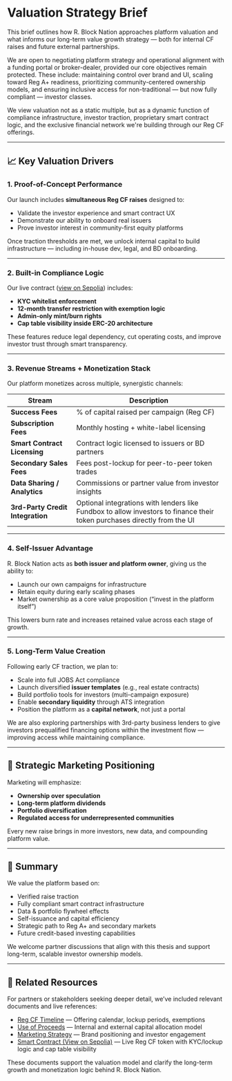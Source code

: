 # Valuation Strategy Brief

This brief outlines how R. Block Nation approaches platform valuation and what informs our long-term value growth strategy — both for internal CF raises and future external partnerships.

We are open to negotiating platform strategy and operational alignment with a funding portal or broker-dealer, provided our core objectives remain protected. These include: maintaining control over brand and UI, scaling toward Reg A+ readiness, prioritizing community-centered ownership models, and ensuring inclusive access for non-traditional — but now fully compliant — investor classes.

We view valuation not as a static multiple, but as a dynamic function of compliance infrastructure, investor traction, proprietary smart contract logic, and the exclusive financial network we're building through our Reg CF offerings.

---

## 📈 Key Valuation Drivers

### 1. Proof-of-Concept Performance

Our launch includes **simultaneous Reg CF raises** designed to:

- Validate the investor experience and smart contract UX
- Demonstrate our ability to onboard real issuers
- Prove investor interest in community-first equity platforms

Once traction thresholds are met, we unlock internal capital to build infrastructure — including in-house dev, legal, and BD onboarding.

---

### 2. Built-in Compliance Logic

Our live contract ([view on Sepolia](https://sepolia.etherscan.io/address/0x769780C2BA4492Ac4B0C3C38fbD0B2CB4bb9Ba5f#code)) includes:

- **KYC whitelist enforcement**
- **12-month transfer restriction with exemption logic**
- **Admin-only mint/burn rights**
- **Cap table visibility inside ERC-20 architecture**

These features reduce legal dependency, cut operating costs, and improve investor trust through smart transparency.

---

### 3. Revenue Streams + Monetization Stack

Our platform monetizes across multiple, synergistic channels:

| Stream                        | Description                                       |
|------------------------------|---------------------------------------------------|
| **Success Fees**             | % of capital raised per campaign (Reg CF)         |
| **Subscription Fees**        | Monthly hosting + white-label licensing           |
| **Smart Contract Licensing** | Contract logic licensed to issuers or BD partners |
| **Secondary Sales Fees**     | Fees post-lockup for peer-to-peer token trades    |
| **Data Sharing / Analytics** | Commissions or partner value from investor insights |
| **3rd-Party Credit Integration** | Optional integrations with lenders like Fundbox to allow investors to finance their token purchases directly from the UI |

---

### 4. Self-Issuer Advantage

R. Block Nation acts as **both issuer and platform owner**, giving us the ability to:

- Launch our own campaigns for infrastructure
- Retain equity during early scaling phases
- Market ownership as a core value proposition (“invest in the platform itself”)

This lowers burn rate and increases retained value across each stage of growth.

---

### 5. Long-Term Value Creation

Following early CF traction, we plan to:

- Scale into full JOBS Act compliance
- Launch diversified **issuer templates** (e.g., real estate contracts)
- Build portfolio tools for investors (multi-campaign exposure)
- Enable **secondary liquidity** through ATS integration
- Position the platform as a **capital network**, not just a portal

We are also exploring partnerships with 3rd-party business lenders to give investors prequalified financing options within the investment flow — improving access while maintaining compliance.

---

## 📢 Strategic Marketing Positioning

Marketing will emphasize:

- **Ownership over speculation**
- **Long-term platform dividends**
- **Portfolio diversification**
- **Regulated access for underrepresented communities**

Every new raise brings in more investors, new data, and compounding platform value.

---

## 📌 Summary

We value the platform based on:

- Verified raise traction
- Fully compliant smart contract infrastructure
- Data & portfolio flywheel effects
- Self-issuance and capital efficiency
- Strategic path to Reg A+ and secondary markets
- Future credit-based investing capabilities

We welcome partner discussions that align with this thesis and support long-term, scalable investor ownership models.

---

## 📄 Related Resources

For partners or stakeholders seeking deeper detail, we’ve included relevant documents and live references:

- [Reg CF Timeline](../ForInvestors/Reg-CF-Timeline.md) — Offering calendar, lockup periods, exemptions
- [Use of Proceeds](../ForInvestors/RegCF-use-of-proceeds.md) — Internal and external capital allocation model
- [Marketing Strategy](../ForInvestors/RegCF-marketing-strategy.md) — Brand positioning and investor engagement
- [Smart Contract (View on Sepolia)](https://sepolia.etherscan.io/address/0x769780C2BA4492Ac4B0C3C38fbD0B2CB4bb9Ba5f#code) — Live Reg CF token with KYC/lockup logic and cap table visibility

These documents support the valuation model and clarify the long-term growth and monetization logic behind R. Block Nation.


